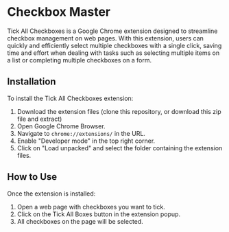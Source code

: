 # Checkbox Master

Tick All Checkboxes is a Google Chrome extension designed to streamline checkbox management on web pages. With this extension, users can quickly and efficiently select multiple checkboxes with a single click, saving time and effort when dealing with tasks such as selecting multiple items on a list or completing multiple checkboxes on a form.

## Installation

To install the Tick All Checkboxes extension:

1. Download the extension files (clone this repository, or download this zip file and extract)
2. Open Google Chrome Browser.
3. Navigate to `chrome://extensions/` in the URL.
4. Enable "Developer mode" in the top right corner.
5. Click on "Load unpacked" and select the folder containing the extension files.

## How to Use

Once the extension is installed:

1. Open a web page with checkboxes you want to tick.
2. Click on the Tick All Boxes button in the extension popup.
3. All checkboxes on the page will be selected.
